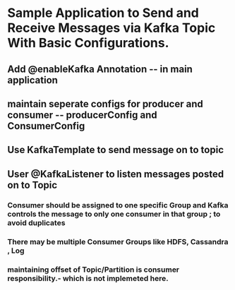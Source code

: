 # Sample Application to Send and Receive Messages via Kafka Topic With Basic Configurations.
## Add @enableKafka Annotation  -- in main application
## maintain seperate configs for producer and consumer -- producerConfig and ConsumerConfig
## Use KafkaTemplate to send message on to topic
## User @KafkaListener to listen messages posted on to Topic
### Consumer should be assigned to one specific Group and Kafka controls the message to only one consumer in that group ; to avoid duplicates
### There may be multiple Consumer Groups like HDFS, Cassandra , Log
### maintaining offset of Topic/Partition is consumer responsibility.- which is not implemeted here.